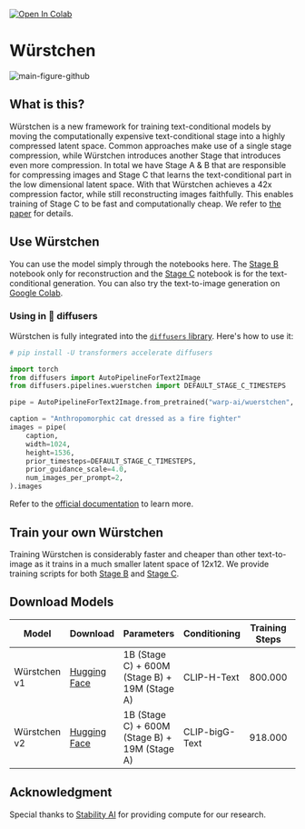 [![Open In Colab](https://colab.research.google.com/assets/colab-badge.svg)](https://colab.research.google.com/drive/1KeN407dItcjLcWdMLrByZ8mPa1MT2_DJ?usp=sharing)
# Würstchen
![main-figure-github](https://github.com/dome272/wuerstchen/assets/61938694/cc811cfd-c603-4767-bdc7-4cd1539daa35)


## What is this?
Würstchen is a new framework for training text-conditional models by moving the computationally expensive text-conditional stage into a highly compressed latent space. Common approaches make use of a single stage compression, while Würstchen introduces another Stage that introduces even more compression. In total we have Stage A & B that are responsible for compressing images and Stage C that learns the text-conditional part in the low dimensional latent space. With that Würstchen achieves a 42x compression factor, while still reconstructing images faithfully. This enables training of Stage C to be fast and computationally cheap. We refer to [the paper](https://arxiv.org/abs/2306.00637) for details.

## Use Würstchen
You can use the model simply through the notebooks here. The [Stage B](https://github.com/dome272/wuerstchen/blob/main/w%C3%BCrstchen-stage-B.ipynb) notebook only for reconstruction and the [Stage C](https://github.com/dome272/wuerstchen/blob/main/w%C3%BCrstchen-stage-C.ipynb) notebook is for the text-conditional generation. You can also try the text-to-image generation on [Google Colab](https://colab.research.google.com/drive/1KeN407dItcjLcWdMLrByZ8mPa1MT2_DJ?usp=sharing).

### Using in 🧨 diffusers

Würstchen is fully integrated into the [`diffusers` library](https://huggingface.co/docs/diffusers). Here's how to use it: 

```python
# pip install -U transformers accelerate diffusers

import torch
from diffusers import AutoPipelineForText2Image
from diffusers.pipelines.wuerstchen import DEFAULT_STAGE_C_TIMESTEPS

pipe = AutoPipelineForText2Image.from_pretrained("warp-ai/wuerstchen", torch_dtype=torch.float16).to("cuda")

caption = "Anthropomorphic cat dressed as a fire fighter"
images = pipe(
    caption, 
    width=1024,
    height=1536,
    prior_timesteps=DEFAULT_STAGE_C_TIMESTEPS,
    prior_guidance_scale=4.0,
    num_images_per_prompt=2,
).images
```

Refer to the [official documentation](https://huggingface.co/docs/diffusers/main/en/api/pipelines/wuerstchen) to learn more. 

## Train your own Würstchen
Training Würstchen is considerably faster and cheaper than other text-to-image as it trains in a much smaller latent space of 12x12.
We provide training scripts for both [Stage B](https://github.com/dome272/wuerstchen/blob/main/train_stage_B.py) and [Stage C](https://github.com/dome272/wuerstchen/blob/main/train_stage_C.py). 

## Download Models
| Model           | Download                                             | Parameters      | Conditioning                       | Training Steps | Resolution |
|-----------------|------------------------------------------------------|-----------------|------------------------------------|--------------------|------|
| Würstchen v1    | [Hugging Face](https://huggingface.co/dome272/wuerstchen) | 1B (Stage C) + 600M (Stage B) + 19M (Stage A)  | CLIP-H-Text | 800.000| 512x512 |
| Würstchen v2    | [Hugging Face](https://huggingface.co/dome272/wuerstchen) | 1B (Stage C) + 600M (Stage B) + 19M (Stage A)  | CLIP-bigG-Text | 918.000| 1024x1024 |

## Acknowledgment
Special thanks to [Stability AI](https://stability.ai/) for providing compute for our research.
